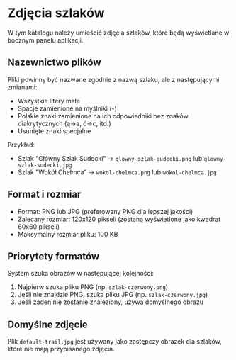 # Zdjęcia szlaków

W tym katalogu należy umieścić zdjęcia szlaków, które będą wyświetlane w bocznym panelu aplikacji.

## Nazewnictwo plików

Pliki powinny być nazwane zgodnie z nazwą szlaku, ale z następującymi zmianami:
- Wszystkie litery małe
- Spacje zamienione na myślniki (-)
- Polskie znaki zamienione na ich odpowiedniki bez znaków diakrytycznych (ą->a, ć->c, itd.)
- Usunięte znaki specjalne

Przykład:
- Szlak "Główny Szlak Sudecki" -> `glowny-szlak-sudecki.png` lub `glowny-szlak-sudecki.jpg`
- Szlak "Wokół Chełmca" -> `wokol-chelmca.png` lub `wokol-chelmca.jpg`

## Format i rozmiar

- Format: PNG lub JPG (preferowany PNG dla lepszej jakości)
- Zalecany rozmiar: 120x120 pikseli (zostaną wyświetlone jako kwadrat 60x60 pikseli)
- Maksymalny rozmiar pliku: 100 KB

## Priorytety formatów

System szuka obrazów w następującej kolejności:
1. Najpierw szuka pliku PNG (np. `szlak-czerwony.png`)
2. Jeśli nie znajdzie PNG, szuka pliku JPG (np. `szlak-czerwony.jpg`)
3. Jeśli żaden nie zostanie znaleziony, używa domyślnego obrazu

## Domyślne zdjęcie

Plik `default-trail.jpg` jest używany jako zastępczy obrazek dla szlaków, które nie mają przypisanego zdjęcia.